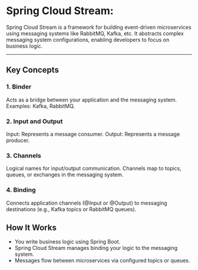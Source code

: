 # Spring Cloud Stream: 
Spring Cloud Stream is a framework for building event-driven microservices using messaging systems like RabbitMQ, Kafka, etc. It abstracts complex messaging system configurations, enabling developers to focus on business logic.

---

## Key Concepts
### 1. Binder
Acts as a bridge between your application and the messaging system.
Examples: Kafka, RabbitMQ.
### 2. Input and Output
Input: Represents a message consumer.
Output: Represents a message producer.
### 3. Channels
Logical names for input/output communication.
Channels map to topics, queues, or exchanges in the messaging system.
### 4. Binding
Connects application channels (@Input or @Output) to messaging destinations (e.g., Kafka topics or RabbitMQ queues).

## How It Works
- You write business logic using Spring Boot.
- Spring Cloud Stream manages binding your logic to the messaging system.
- Messages flow between microservices via configured topics or queues.
